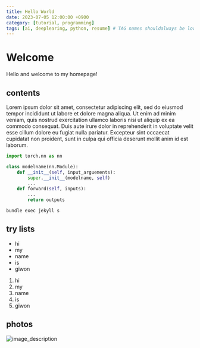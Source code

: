 ```yaml
---
title: Hello World
date: 2023-07-05 12:00:00 +0900
category: [tutorial, programming]
tags: [ai, deeplearing, python, resume] # TAG names shouldalways be lowercase
---
```


# Welcome
Hello and welcome to my homepage!

## contents
Lorem ipsum dolor sit amet, consectetur adipiscing elit, sed do eiusmod tempor incididunt ut labore et dolore magna aliqua. Ut enim ad minim veniam, quis nostrud exercitation ullamco laboris nisi ut aliquip ex ea commodo consequat. Duis aute irure dolor in reprehenderit in voluptate velit esse cillum dolore eu fugiat nulla pariatur. Excepteur sint occaecat cupidatat non proident, sunt in culpa qui officia deserunt mollit anim id est laborum.

```python
import torch.nn as nn

class modelname(nn.Module):
    def __init__(self, input_arguements):
        super.__init__(modelname, self)
        ...
    def forward(self, inputs):
        ...
        return outputs
```

```bash
bundle exec jekyll s
```

## try lists

- hi
- my
- name
- is
- giwon

1. hi
2. my
3. name
4. is
5. giwon

## photos

![image_description](https://link/to/image)
